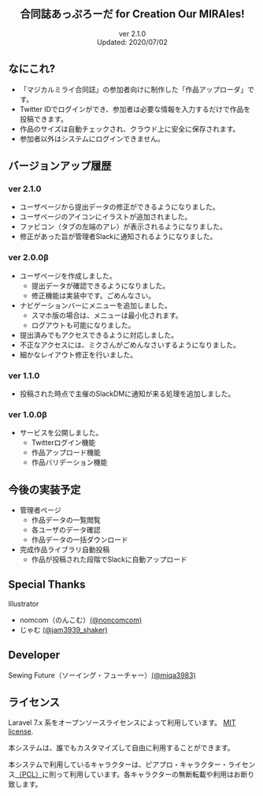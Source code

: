 <h2 align="center">合同誌あっぷろーだ for Creation Our MIRAIes!</h2>

<p align="center">
ver 2.1.0<br>
Updated: 2020/07/02
</p>

## なにこれ?
- 「マジカルミライ合同誌」の参加者向けに制作した「作品アップローダ」です。
- Twitter IDでログインができ、参加者は必要な情報を入力するだけで作品を投稿できます。
- 作品のサイズは自動チェックされ、クラウド上に安全に保存されます。
- 参加者以外はシステムにログインできません。

## バージョンアップ履歴
### ver 2.1.0
- ユーザページから提出データの修正ができるようになりました。
- ユーザページのアイコンにイラストが追加されました。
- ファビコン（タブの左端のアレ）が表示されるようになりました。
- 修正があった旨が管理者Slackに通知されるようになりました。

### ver 2.0.0β
- ユーザページを作成しました。
    - 提出データが確認できるようになりました。
    - 修正機能は実装中です。ごめんなさい。
- ナビゲーションバーにメニューを追加しました。
    - スマホ版の場合は、メニューは最小化されます。
    - ログアウトも可能になりました。
- 提出済みでもアクセスできるように対応しました。
- 不正なアクセスには、ミクさんがごめんなさいするようになりました。
- 細かなレイアウト修正を行いました。

### ver 1.1.0
- 投稿された時点で主催のSlackDMに通知が来る処理を追加しました。

### ver 1.0.0β
- サービスを公開しました。
    - Twitterログイン機能
    - 作品アップロード機能
    - 作品バリデーション機能


## 今後の実装予定
- 管理者ページ
    - 作品データの一覧閲覧
    - 各ユーザのデータ確認
    - 作品データの一括ダウンロード
- 完成作品ライブラリ自動投稿
    - 作品が投稿された段階でSlackに自動アップロード


## Special Thanks
Illustrator
* nomcom（のんこむ）[(@noncomcom)](https://twitter.com/noncomcom)
* じゃむ [(@jam3939_shaker)](https://twitter.com/jam3939_shaker)



## Developer
Sewing Future（ソーイング・フューチャー）[(@miqa3983)](https://twitter.com/miqa3983)


## ライセンス
Laravel 7.x 系をオープンソースライセンスによって利用しています。 [MIT license](https://opensource.org/licenses/MIT).<br>

本システムは、誰でもカスタマイズして自由に利用することができます。

本システムで利用しているキャラクターは、ピアプロ・キャラクター・ライセンス[（PCL）]( https://piapro.jp/license/character_guideline )に則って利用しています。各キャラクターの無断転載や利用はお断り致します。
